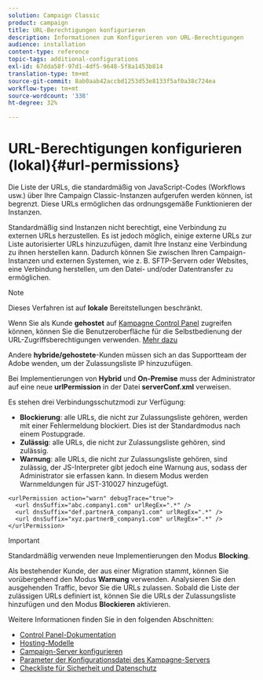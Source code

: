 ```yaml
---
solution: Campaign Classic
product: campaign
title: URL-Berechtigungen konfigurieren
description: Informationen zum Konfigurieren von URL-Berechtigungen
audience: installation
content-type: reference
topic-tags: additional-configurations
exl-id: 67dda58f-97d1-4df5-9648-5f8a1453b814
translation-type: tm+mt
source-git-commit: 8ab0aab42accbd1253d53e8133f5af0a38c724ea
workflow-type: tm+mt
source-wordcount: '338'
ht-degree: 32%

---
```



# URL-Berechtigungen konfigurieren (lokal){#url-permissions}

Die Liste der URLs, die standardmäßig von JavaScript-Codes (Workflows usw.) über Ihre Campaign Classic-Instanzen aufgerufen werden können, ist begrenzt. Diese URLs ermöglichen das ordnungsgemäße Funktionieren der Instanzen.

Standardmäßig sind Instanzen nicht berechtigt, eine Verbindung zu externen URLs herzustellen. Es ist jedoch möglich, einige externe URLs zur Liste autorisierter URLs hinzuzufügen, damit Ihre Instanz eine Verbindung zu ihnen herstellen kann. Dadurch können Sie zwischen Ihren Campaign-Instanzen und externen Systemen, wie z. B. SFTP-Servern oder Websites, eine Verbindung herstellen, um den Datei- und/oder Datentransfer zu ermöglichen.

>[!NOTE]
>
>Dieses Verfahren ist auf **lokale** Bereitstellungen beschränkt.
>
>Wenn Sie als Kunde **gehostet** auf [Kampagne Control Panel](https://experienceleague.adobe.com/docs/control-panel/using/control-panel-home.html?lang=de) zugreifen können, können Sie die Benutzeroberfläche für die Selbstbedienung der URL-Zugriffsberechtigungen verwenden. [Mehr dazu](https://experienceleague.adobe.com/docs/control-panel/using/instances-settings/url-permissions.html)
>
>Andere **hybride/gehostete**-Kunden müssen sich an das Supportteam der Adobe wenden, um der Zulassungsliste IP hinzuzufügen.


Bei Implementierungen von **Hybrid** und **On-Premise** muss der Administrator auf eine neue **urlPermission** in der Datei **serverConf.xml** verweisen.


Es stehen drei Verbindungsschutzmodi zur Verfügung:

* **Blockierung**: alle URLs, die nicht zur Zulassungsliste gehören, werden mit einer Fehlermeldung blockiert. Dies ist der Standardmodus nach einem Postupgrade.
* **Zulässig**: alle URLs, die nicht zur Zulassungsliste gehören, sind zulässig.
* **Warnung**: alle URLs, die nicht zur Zulassungsliste gehören, sind zulässig, der JS-Interpreter gibt jedoch eine Warnung aus, sodass der Administrator sie erfassen kann. In diesem Modus werden Warnmeldungen für JST-310027 hinzugefügt.

```
<urlPermission action="warn" debugTrace="true">
  <url dnsSuffix="abc.company1.com" urlRegEx=".*" />
  <url dnsSuffix="def.partnerA_company1.com" urlRegEx=".*" />
  <url dnsSuffix="xyz.partnerB_company1.com" urlRegEx=".*" />
</urlPermission>
```

>[!IMPORTANT]
>
>Standardmäßig verwenden neue Implementierungen den Modus **Blocking**.
>
>Als bestehender Kunde, der aus einer Migration stammt, können Sie vorübergehend den Modus **Warnung** verwenden. Analysieren Sie den ausgehenden Traffic, bevor Sie die URLs zulassen. Sobald die Liste der zulässigen URLs definiert ist, können Sie die URLs der Zulassungsliste hinzufügen und den Modus **Blockieren** aktivieren.

Weitere Informationen finden Sie in den folgenden Abschnitten:

* [Control Panel-Dokumentation](https://experienceleague.adobe.com/docs/control-panel/using/control-panel-home.html)
* [Hosting-Modelle](hosting-models.md)
* [Campaign-Server konfigurieren](configuring-campaign-server.md)
* [Parameter der Konfigurationsdatei des Kampagne-Servers](the-server-configuration-file.md)
* [Checkliste für Sicherheit und Datenschutz](get-started-security-privacy.md)